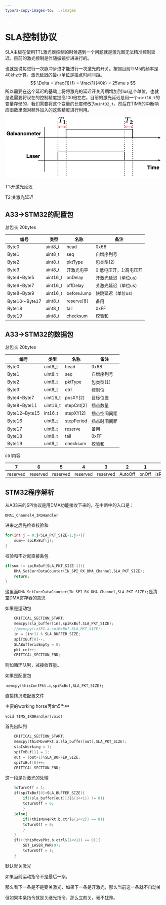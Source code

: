 ```yaml
---
typora-copy-images-to: ../images
---
```


# SLA控制协议

SLA主板在使用TTL激光器控制的时候遇到一个问题就是激光器无法精准控制延迟。目前的激光控制是伴随振镜步进进行的。

也就是说每进行一次脉冲步进才能进行一次激光的开关。按照目前TIM5的频率是40khz计算。激光延迟的最小单位是插点时间间距。
$$
\Delta = \frac{1}{f} = \frac{1}{40k} = 25\mu s
$$
所以需要在这个延迟的基础上将将激光的延迟开关周期增加到1us这个单位，也就是说需要将现在的控制精度提高100倍左右，目前的激光延迟是用一个`uint16_t`的变量存储的，我们需要将这个变量的长度修改为`uint32_t`。然后在TIM5的中断响应函数里面对额外加入的这些精度进行利用。

![0A02105D-9CE3-4C1A-B35D-DD67206748C6](../images/0A02105D-9CE3-4C1A-B35D-DD67206748C6.png)

T1:开激光延迟

T2:关激光延迟

## A33->STM32的配置包

总包长 20bytes

| 编号           | 类型     | 名称       | 备注                   |
| -------------- | -------- | ---------- | ---------------------- |
| Byte0          | uint8_t  | head       | 0x68                   |
| Byte1          | uint8_t  | seq        | 自增序列号             |
| Byte2          | uint8_t  | pktType    | 包类型(2)              |
| Byte3          | uint8_t  | 开激光电平 | 0:低电压开，1:高电压开 |
| Byte4~Byte5    | uint16_t | onDelay    | 开激光延迟（单位us）   |
| Byte6~Byte7    | uint16_t | offDelay   | 关激光延迟（单位us）   |
| Byte8~Byte9    | uint16_t | beforeJump | 快跳延迟（单位us）     |
| Byte10～Byte17 | uint8_t  | reserve[8] | 备用                   |
| Byte18         | uint8_t  | tail       | 0xFF                   |
| Byte19         | uint8_t  | checksum   | 校验和                 |

## A33->STM32的数据包

总包长 20bytes

| 编号          | 类型     | 名称       | 备注         |
| ------------- | -------- | ---------- | ------------ |
| Byte0         | uint8_t  | head       | 0x68         |
| Byte1         | uint8_t  | seq        | 自增序列号   |
| Byte2         | uint8_t  | pktType    | 包类型(1)    |
| Byte3         | uint8_t  | ctrl       | 控制位       |
| Byte4~Byte7   | uint16_t | posXY[2]   | 目标位置     |
| Byte8~Byte11  | uint16_t | stepCnt[2] | 插点数量     |
| Byte12~Byte15 | int16_t  | stepXY[2]  | 插点空间间距 |
| Byte16        | uint8_t  | stepPeriod | 插点时间间距 |
| Byte17        | uint8_t  | reserve    | 备用         |
| Byte18        | uint8_t  | tail       | 0xFF         |
| Byte19        | uint8_t  | checksum   | 校验和       |

ctrl内容

| 7        | 6        | 5        | 4        | 3        | 2       | 1     | 0       |
| -------- | -------- | -------- | -------- | -------- | ------- | ----- | ------- |
| reserved | reserved | reserved | reserved | reserved | AutoOff | onOff | isReset |

## STM32程序解析

从A33来的SPI协议是用DMA功能接收下来的，在中断中的入口是：

`DMA1_Channel4_IRQHandler`

进来之后先检查校验和

```c
for(int j = 0;j<SLA_PKT_SIZE-1;j++){
    sum+= spiRxBuf[j];
}
```
校验和不对就直接丢包

```c
if(sum != spiRxBuf[SLA_PKT_SIZE-1]){
    DMA_SetCurrDataCounter(IN_SPI_RX_DMA_Channel,SLA_PKT_SIZE);
    return;
}
```
这里面`DMA_SetCurrDataCounter(IN_SPI_RX_DMA_Channel,SLA_PKT_SIZE);`是清空DMA寄存器的意思

如果是运动包

```C
    CRITICAL_SECTION_START;
    memcpy(sla_buffer[in],spiRxBuf,SLA_PKT_SIZE);
    //memcpy(rxSPI.a,spiRxBuf,SLA_PKT_SIZE);
    in = (in+1) % SLA_BUFFER_SIZE;
    spiTxBuf[0]--;
    SLABufferisEmpty = 0;
    pkt_cnt++;
    CRITICAL_SECTION_END;
```
则如循环队列，减接收容量。

如果是配置包

​	    `memcpy(thisConfPkt.a,spiRxBuf,SLA_PKT_SIZE);`

直接拷贝进配置文件

主要的working horse再tim5当中

`void TIM5_IRQHandler(void)`

首先出队列

```C
	CRITICAL_SECTION_START;
	memcpy(thisMovePkt.a,sla_buffer[out],SLA_PKT_SIZE);
	slaIsWorking = 1;
	spiTxBuf[1] = 1;
	out = (out+1)%SLA_BUFFER_SIZE;
	spiTxBuf[0]++;
	CRITICAL_SECTION_END;
```
这一段是对激光的处理

```C
	toTurnOff = 1;
	if(spiTxBuf[0]<SLA_BUFFER_SIZE){ 
	    if((sla_buffer[out][3]&(1<<1)) != 0){ 
		toTurnOff = 0;
	    }
	}else{
	    if((thisMovePkt.b.ctrl&(1<<2)) == 0){ 
		toTurnOff = 0;
	    }
	}
	if(((thisMovePkt.b.ctrl&(1<<1)) == 0)){
	    SET_LASER_PWR(0);
	    toTurnOff = 1;
	}
```
默认就关激光

如果当前运动指令不是最后一条，

那么看下一条是不是要关激光，如果下一条是开激光，那么当前这一条就不自动关

但如果本条指令就是关继光指令，那么立刻关，毫不犹豫。

